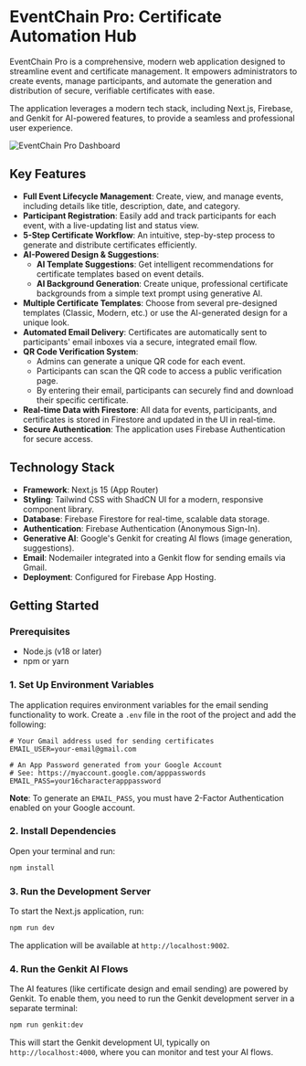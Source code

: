 
# EventChain Pro: Certificate Automation Hub

EventChain Pro is a comprehensive, modern web application designed to streamline event and certificate management. It empowers administrators to create events, manage participants, and automate the generation and distribution of secure, verifiable certificates with ease.

The application leverages a modern tech stack, including Next.js, Firebase, and Genkit for AI-powered features, to provide a seamless and professional user experience.

![EventChain Pro Dashboard](https://storage.googleapis.com/llm-assets/studio-docs/eventchain-screenshot.png)

## Key Features

- **Full Event Lifecycle Management**: Create, view, and manage events, including details like title, description, date, and category.
- **Participant Registration**: Easily add and track participants for each event, with a live-updating list and status view.
- **5-Step Certificate Workflow**: An intuitive, step-by-step process to generate and distribute certificates efficiently.
- **AI-Powered Design & Suggestions**:
    - **AI Template Suggestions**: Get intelligent recommendations for certificate templates based on event details.
    - **AI Background Generation**: Create unique, professional certificate backgrounds from a simple text prompt using generative AI.
- **Multiple Certificate Templates**: Choose from several pre-designed templates (Classic, Modern, etc.) or use the AI-generated design for a unique look.
- **Automated Email Delivery**: Certificates are automatically sent to participants' email inboxes via a secure, integrated email flow.
- **QR Code Verification System**:
    - Admins can generate a unique QR code for each event.
    - Participants can scan the QR code to access a public verification page.
    - By entering their email, participants can securely find and download their specific certificate.
- **Real-time Data with Firestore**: All data for events, participants, and certificates is stored in Firestore and updated in the UI in real-time.
- **Secure Authentication**: The application uses Firebase Authentication for secure access.

## Technology Stack

- **Framework**: Next.js 15 (App Router)
- **Styling**: Tailwind CSS with ShadCN UI for a modern, responsive component library.
- **Database**: Firebase Firestore for real-time, scalable data storage.
- **Authentication**: Firebase Authentication (Anonymous Sign-In).
- **Generative AI**: Google's Genkit for creating AI flows (image generation, suggestions).
- **Email**: Nodemailer integrated into a Genkit flow for sending emails via Gmail.
- **Deployment**: Configured for Firebase App Hosting.

## Getting Started

### Prerequisites

- Node.js (v18 or later)
- npm or yarn

### 1. Set Up Environment Variables

The application requires environment variables for the email sending functionality to work. Create a `.env` file in the root of the project and add the following:

```
# Your Gmail address used for sending certificates
EMAIL_USER=your-email@gmail.com

# An App Password generated from your Google Account
# See: https://myaccount.google.com/apppasswords
EMAIL_PASS=your16characterapppassword
```

**Note**: To generate an `EMAIL_PASS`, you must have 2-Factor Authentication enabled on your Google account.

### 2. Install Dependencies

Open your terminal and run:

```bash
npm install
```

### 3. Run the Development Server

To start the Next.js application, run:

```bash
npm run dev
```

The application will be available at `http://localhost:9002`.

### 4. Run the Genkit AI Flows

The AI features (like certificate design and email sending) are powered by Genkit. To enable them, you need to run the Genkit development server in a separate terminal:

```bash
npm run genkit:dev
```

This will start the Genkit development UI, typically on `http://localhost:4000`, where you can monitor and test your AI flows.
